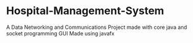 # Hospital-Management-System
A Data Networking and Communications Project made with core java and socket programming
GUI Made using javafx 
